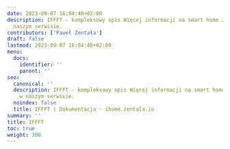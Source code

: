 ```yaml
---
date: 2023-09-07 16:04:48+02:00
description: IFFFT - kompleksowy opis Więcej informacji na smart home znajdziesz w
  naszym serwisie.
contributors: ['Paweł Żentała']
draft: false
lastmod: 2023-09-07 16:04:48+02:00
menu:
  docs:
    identifier: ''
    parent: ''
seo:
  canonical: ''
  description: IFFFT - kompleksowy opis Więcej informacji na smart home znajdziesz
    w naszym serwisie.
  noindex: false
  title: IFFFT | Dokumentacja - ihome.zentala.io
summary: ''
title: IFFFT
toc: true
weight: 300
---
```



